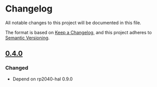 # Changelog

All notable changes to this project will be documented in this file.

The format is based on [Keep a Changelog](https://keepachangelog.com/en/1.0.0/),
and this project adheres to [Semantic Versioning](https://semver.org/spec/v2.0.0.html).

## [0.4.0]

### Changed

- Depend on rp2040-hal 0.9.0


[Unreleased]: https://github.com/jannic/rp2040-flash/compare/v0.4.0...HEAD
[0.4.0]: https://github.com/jannic/rp2040-flash/compare/v0.3.1...v0.4.0
